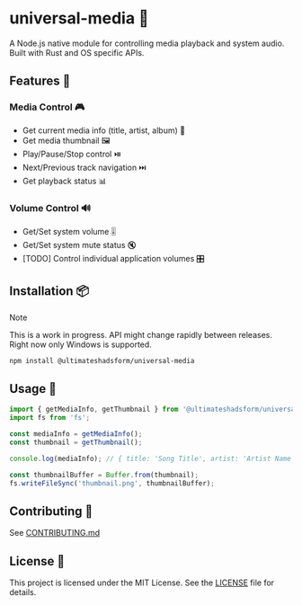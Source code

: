 # universal-media 🎵

A Node.js native module for controlling media playback and system audio. Built with Rust and OS specific APIs.

## Features 🚀

### Media Control 🎮

- Get current media info (title, artist, album) 📝
- Get media thumbnail 🖼️
- Play/Pause/Stop control ⏯️
- Next/Previous track navigation ⏭️
- Get playback status 📊

### Volume Control 🔊

- Get/Set system volume 🎚️
- Get/Set system mute status 🔇
- [TODO] Control individual application volumes 🎛️

## Installation 📦

> [!NOTE]
> This is a work in progress. API might change rapidly between releases.
> Right now only Windows is supported.

```bash
npm install @ultimateshadsform/universal-media
```

## Usage 📖

```typescript
import { getMediaInfo, getThumbnail } from '@ultimateshadsform/universal-media';
import fs from 'fs';

const mediaInfo = getMediaInfo();
const thumbnail = getThumbnail();

console.log(mediaInfo); // { title: 'Song Title', artist: 'Artist Name', album: 'Album Name', playbackStatus: 'playing', hasThumbnail: true }

const thumbnailBuffer = Buffer.from(thumbnail);
fs.writeFileSync('thumbnail.png', thumbnailBuffer);
```

## Contributing 🤝

See [CONTRIBUTING.md](CONTRIBUTING.md)

## License 📄

This project is licensed under the MIT License. See the [LICENSE](LICENSE) file for details.
